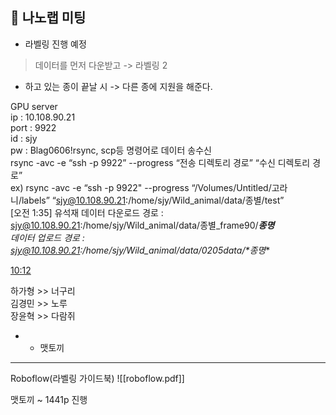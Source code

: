 ## 📌 나노랩 미팅
- 라벨링 진행 예정 

> 데이터를 먼저 다운받고 -> 라벨링 2 
- 하고 있는 종이 끝날 시 -> 다른 종에 지원을 해준다. 

GPU server  
ip : 10.108.90.21  
port : 9922  
id : sjy  
pw : Blag0606!rsync, scp등 명령어로 데이터 송수신  
rsync -avc -e “ssh -p 9922” --progress “전송 디렉토리 경로” “수신 디렉토리 경로”  
ex) rsync -avc -e “ssh -p 9922" --progress “/Volumes/Untitled/고라니/labels” “sjy@10.108.90.21:/home/sjy/Wild_animal/data/종별/test”  
[오전 1:35] 유석재 데이터 다운로드 경로 : sjy@10.108.90.21:/home/sjy/Wild_animal/data/종별_frame90/***_종명_**  
데이터 업로드 경로 : sjy@10.108.90.21:/home/sjy/Wild_animal/data/0205data/**_*종명_**

[10:12](https://w1714535875-aw1706077.slack.com/archives/C08BT8BFHMZ/p1738717976642569)

하가형 >> 너구리  
김경민 >> 노루  
장윤혁 >> 다람쥐

- + 맷토끼  

---
Roboflow(라벨링 가이드북)
![[roboflow.pdf]]



맷토끼 ~ 1441p 진행